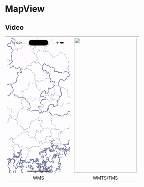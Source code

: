 # MapView

## Video
<table>
<tr style="border-bottom: hidden;">
<td><img src="/Documentation/Video.gif" style="padding:0; margin:0;" width="200px" height="434px"/></td>
<td><img src="/Documentation/video2.gif" style="padding:0; margin:0;" width="200px" height="434px"/></td>
</tr>
<tr align="center">
<td>WMS</td>
<td>WMTS/TMS</td>
</tr>
</table>